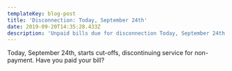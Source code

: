 ```yaml
---
templateKey: blog-post
title: 'Disconnection: Today, September 24th'
date: 2019-09-20T14:35:28.433Z
description: 'Unpaid bills due for disconnection Today, September 24th.'
---
```

Today, September 24th, starts cut-offs, discontinuing service for non-payment.  Have you paid your bill?
